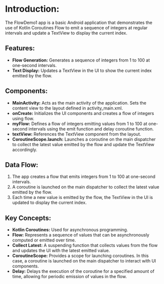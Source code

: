 <h1>Introduction:</h1>
<p>The FlowDemo1 app is a basic Android application that demonstrates the use of Kotlin Coroutines Flow to emit a sequence of integers at regular intervals and update a TextView to display the current index.</p>

<h2>Features:</h2>
<ul>
  <li><strong>Flow Generation:</strong> Generates a sequence of integers from 1 to 100 at one-second intervals.</li>
  <li><strong>Text Display:</strong> Updates a TextView in the UI to show the current index emitted by the flow.</li>
</ul>

<h2>Components:</h2>
<ul>
  <li><strong>MainActivity:</strong> Acts as the main activity of the application. Sets the content view to the layout defined in activity_main.xml.</li>
  <li><strong>onCreate:</strong> Initializes the UI components and creates a flow of integers using flow.</li>
  <li><strong>myFlow:</strong> Defines a flow of integers emitting values from 1 to 100 at one-second intervals using the emit function and delay coroutine function.</li>
  <li><strong>textView:</strong> References the TextView component from the layout.</li>
  <li><strong>CoroutineScope.launch:</strong> Launches a coroutine on the main dispatcher to collect the latest value emitted by the flow and update the TextView accordingly.</li>
</ul>

<h2>Data Flow:</h2>
<ol>
  <li>The app creates a flow that emits integers from 1 to 100 at one-second intervals.</li>
  <li>A coroutine is launched on the main dispatcher to collect the latest value emitted by the flow.</li>
  <li>Each time a new value is emitted by the flow, the TextView in the UI is updated to display the current index.</li>
</ol>

<h2>Key Concepts:</h2>
<ul>
  <li><strong>Kotlin Coroutines:</strong> Used for asynchronous programming.</li>
  <li><strong>Flow:</strong> Represents a sequence of values that can be asynchronously computed or emitted over time.</li>
  <li><strong>Collect Latest:</strong> A suspending function that collects values from the flow and updates the UI with the latest emitted value.</li>
  <li><strong>CoroutineScope:</strong> Provides a scope for launching coroutines. In this case, a coroutine is launched on the main dispatcher to interact with UI components.</li>
  <li><strong>Delay:</strong> Delays the execution of the coroutine for a specified amount of time, allowing for periodic emission of values in the flow.</li>
</ul>
